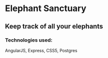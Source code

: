 # Elephant Sanctuary
## Keep track of all your elephants

### Technologies used:
AngularJS,
Express,
CSS5,
Postgres 
